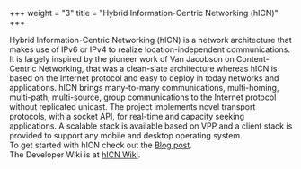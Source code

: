 +++
weight = "3"
title = "Hybrid Information-Centric Networking (hICN)"
+++

Hybrid Information-Centric Networking (hICN) is a network architecture that makes use of IPv6 or IPv4 to realize location-independent communications. 
It is largely inspired by the pioneer work of Van Jacobson on Content-Centric Networking, that was a clean-slate architecture whereas hICN is based on the Internet protocol
and easy to deploy in today networks and applications. hICN brings many-to-many communications, multi-homing, multi-path, multi-source, group communications to the Internet protocol without replicated unicast.
The project implements novel transport protocols, with a socket API, for real-time and capacity seeking applications. A scalable stack is available based on VPP and a client stack is provided to support any mobile and desktop operating system.
<br>
To get started with hICN check out the [Blog post](/latest/singles/hicn).
<br>
The Developer Wiki is at [hICN Wiki](https://wiki.fd.io/view/HICN).
